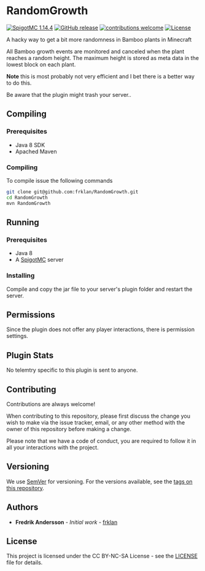 # RandomGrowth

[![SpigotMC 1.14.4](https://img.shields.io/badge/SpigotMC-1.14.4-brightgreen.svg)](https://www.spigotmc.org/wiki/spigot/)
[![GitHub release](https://img.shields.io/github/release/frklan/RandomGrowth.svg)](https://github.com/frklan/RandomGrowth/releases)
[![contributions welcome](https://img.shields.io/badge/contributions-welcome-brightgreen.svg?style=flat)](https://github.com/frklan/RandomGrowth/issues)
[![License](https://img.shields.io/badge/License-CC%20BY--NC--SA-blue)](https://github.com/frklan/RandomGrowth/blob/master/LICENSE)

A hacky way to get a bit more randomness in Bamboo plants in Minecraft

All Bamboo growth events are monitored and canceled when the plant reaches a random height. The maximum height is stored as meta data in the lowest block on each plant.

**Note** this is most probably not very efficient and I bet there is a better way to do this.

Be aware that the plugin might trash your server..

## Compiling

### Prerequisites

* Java 8 SDK
* Apached Maven

### Compiling

To compile issue the following commands

````bash
git clone git@github.com:frklan/RandomGrowth.git
cd RandomGrowth
mvn RandomGrowth
````

## Running

### Prerequisites

* Java 8
* A [SpigotMC](https://www.spigotmc.org/wiki/spigot/) server

### Installing

Compile and copy the jar file to your server's plugin folder and restart the server.

## Permissions

Since the plugin does not offer any player interactions, there is permission settings.

## Plugin Stats

No telemtry specific to this plugin is sent to anyone.

## Contributing

Contributions are always welcome!

When contributing to this repository, please first discuss the change you wish to make via the issue tracker, email, or any other method with the owner of this repository before making a change.

Please note that we have a code of conduct, you are required to follow it in all your interactions with the project.

## Versioning

We use [SemVer](http://semver.org/) for versioning. For the versions available, see the [tags on this repository](https://github.com/frklan/[TBD]/tags).

## Authors

* **Fredrik Andersson** - *Initial work* - [frklan](https://github.com/frklan)

## License

This project is licensed under the CC BY-NC-SA License - see the [LICENSE](LICENSE) file for details.
